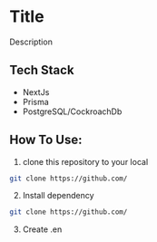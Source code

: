 # Title

Description

## Tech Stack

- NextJs
- Prisma
- PostgreSQL/CockroachDb

## How To Use:

1. clone this repository to your local

```sh
git clone https://github.com/
```

2. Install dependency

```sh
git clone https://github.com/
```

3. Create .en
